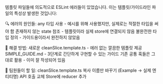 템플릿 파일들에 의도적으로 ESLint 에러들이 있었습니다. 이는 템플릿/가이드라인 파일의 특성상 발생한 것입니다:

🔍 에러의 원인들:
any 타입 사용 - 예시를 위해 사용했지만, 실제로는 적절한 타입을 써야 함
존재하지 않는 state 참조 - 템플릿이라 실제 store에 연결되지 않음
불완전한 타입 정의 - 가이드용이라서 완전하지 않았음


🎯 해결 방법:
새로운 cleanSlice.template.ts - 에러 없는 깔끔한 템플릿 제공
SIMPLE_GUIDE.md - 3단계로 간단하게 구현할 수 있는 가이드
기존 공통 훅들은 그대로 활용 - 이미 잘 작성되어 있음


🚀 팀원들이 할 일:
cleanSlice.template.ts 복사
이름만 바꾸기 (Example → 실제 엔티티명)
API 호출 교체
Store에 reducer 추가